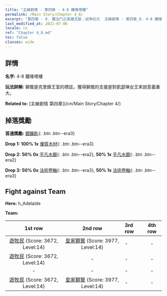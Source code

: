 ```yaml
---
title: "主線劇情 - 第四章 - 4-8 鐵喙塔樓"
permalink: /Main Story/Chapter 4_8/
excerpt: "第四章 - 8. 魔法门之英雄无敌：战争纪元  主線劇情 - 第四章_8. 4-8 鐵喙塔樓"
last_modified_at: 2021-07-06
locale: cn
ref: "Chapter 4_8.md"
toc: false
classes: wide
---
```


## 詳情

 **名字:** 4-8 鐵喙塔樓

 **玩法詳解:** 獅鷲是克里鋒王室的標誌，獲得獅鷲的支援是對凱瑟琳女王來說意義重大。

 **Related to:** [主線劇情 第四章](/cn/Main Story/Chapter 4/)

## 掉落獎勵

 **首通獎勵:** [銀鑰匙](/cn/Items/con_693/){: .btn .btn--era3}

 **Drop 1:** **100% 1x** [優質木材](/cn/Items/mat_13/){: .btn .btn--era3}

 **Drop 2:** **50% 0x** [平凡水銀](/cn/Items/mat_8/){: .btn .btn--era2}, **50% 1x** [平凡水銀](/cn/Items/mat_8/){: .btn .btn--era2}

 **Drop 3:** **50% 0x** [法術卷軸](/cn/Items/con_694/){: .btn .btn--era3}, **50% 1x** [法術卷軸](/cn/Items/con_694/){: .btn .btn--era3}


## Fight against Team
 **Hero:** h_Adelaide

 **Team:**


  | 1st row | 2nd row | 3rd row | 4th row |
  |:----:|:----:|:----|:----:|
  | [遊牧民](/cn/units/Nomad/) (Score: 3672, Level:14)  | [皇家獅鷲](/cn/units/Griffin/) (Score: 3977, Level:14)  | - | - |
  | [遊牧民](/cn/units/Nomad/) (Score: 3672, Level:14)  | - | - | - |
  | - | - | - | - |
  | [遊牧民](/cn/units/Nomad/) (Score: 3672, Level:14)  | [皇家獅鷲](/cn/units/Griffin/) (Score: 3977, Level:14)  | - | - |


